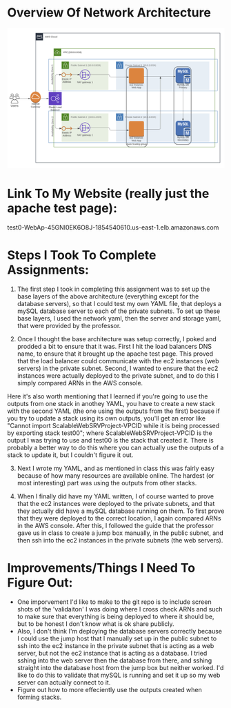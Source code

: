 # Overview Of Network Architecture
![alt text](https://github.com/Hunter-Long112/cc22-assign2/blob/main/cc22_assign2_diagram_1.png?raw=true)

# Link To My Website (really just the apache test page): 
test0-WebAp-45GNI0EK6O8J-1854540610.us-east-1.elb.amazonaws.com

# Steps I Took To Complete Assignments:
1. The first step I took in completing this assignment was to set up the base layers of the above architecture (everything except for the 
database servers), so that I could test my own YAML file, that deploys a mySQL database server to each of the private subnets. To set up
these base layers, I used the network yaml, then the server and storage yaml, that were provided by the professor.

2. Once I thought the base architecture was setup correctly, I poked and prodded a bit to ensure that it was. First I hit the load balancers
DNS name, to ensure that it brought up the apache test page. This proved that the load balancer could communicate with the ec2 instances (web servers)
in the private subnet. Second, I wanted to ensure that the ec2 instances were actually deployed to the private subnet, and to do this I simply 
compared ARNs in the AWS console. 

Here it's also worth mentioning that I learned if you're going to use the outputs from one stack in anothey YAML, you have to create a new stack 
with the second YAML (the one using the outputs from the first) because if you try to update a stack using its own outputs, you'll get an error 
like "Cannot import ScalableWebSRVProject-VPCID while it is being processed by exporting stack test00"; where ScalableWebSRVProject-VPCID is the
output I was trying to use and test00 is the stack that created it. There is probably a better way to do this where you can actually use the outputs 
of a stack to update it, but I couldn't figure it out.

3. Next I wrote my YAML, and as mentioned in class this was fairly easy because of how many resources are available online. The hardest (or most interesting) part was using the outputs from other stacks.

4. When I finally did have my YAML written, I of course wanted to prove that the ec2 instances were deployed to the private subnets, and that 
they actually did have a mySQL database running on them. To first prove that they were deployed to the correct location, I again compared ARNs 
in the AWS console. After this, I followed the guide that the professor gave us in class to create a jump box manually, in the public subnet, 
and then ssh into the ec2 instances in the private subnets (the web servers).

# Improvements/Things I Need To Figure Out:
+ One imporvement I'd like to make to the git repo is to include screen shots of the 'validaiton' I was doing where I cross check ARNs and such to make
  sure that everything is being deployed to where it should be, but to be honest I don't know what is ok share publicly.
+ Also, I don't think I'm deploying the database servers correctly because I could use the jump host that I manually set up in the public subnet to 
  ssh into the ec2 instance in the private subnet that is acting as a web server, but not the ec2 instance that is acting as a database. I tried 
  sshing into the web server then the database from there, and sshing straight into the database host from the jump box but neither worked. I'd like to
  do this to validate that mySQL is running and set it up so my web server can actually connect to it.
+ Figure out how to more effeciently use the outputs created when forming stacks. 
